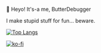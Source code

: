 👋 Heyo! It's-a me, ButterDebugger

I make stupid stuff for fun... beware.

[![Top Langs](https://github-readme-stats.vercel.app/api/top-langs/?username=ButterDebugger&layout=compact&text_color=e1e1e6&title_color=8556ff&bg_color=02070f)](https://github.com/ButterDebugger)

[![ko-fi](https://ko-fi.com/img/githubbutton_sm.svg)](https://ko-fi.com/M4M5DBPS1)
